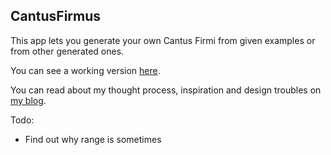 CantusFirmus
-------------

This app lets you generate your own Cantus Firmi from given examples or from other generated ones.

You can see a working version [here](http://www.golfcards.herokuapp.com).

You can read about my thought process, inspiration and design troubles on [my blog](http://www.alexbeeken.com/alexbeekenblog.github.io/).

Todo:

* Find out why range is sometimes

